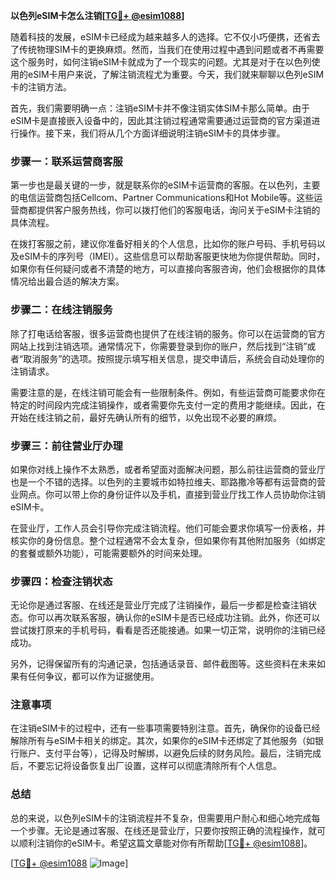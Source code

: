 **以色列eSIM卡怎么注销[[TG💪+ @esim1088](https://t.me/s/esim1088)]**

随着科技的发展，eSIM卡已经成为越来越多人的选择。它不仅小巧便携，还省去了传统物理SIM卡的更换麻烦。然而，当我们在使用过程中遇到问题或者不再需要这个服务时，如何注销eSIM卡就成为了一个现实的问题。尤其是对于在以色列使用的eSIM卡用户来说，了解注销流程尤为重要。今天，我们就来聊聊以色列eSIM卡的注销方法。

首先，我们需要明确一点：注销eSIM卡并不像注销实体SIM卡那么简单。由于eSIM卡是直接嵌入设备中的，因此其注销过程通常需要通过运营商的官方渠道进行操作。接下来，我们将从几个方面详细说明注销eSIM卡的具体步骤。

### 步骤一：联系运营商客服

第一步也是最关键的一步，就是联系你的eSIM卡运营商的客服。在以色列，主要的电信运营商包括Cellcom、Partner Communications和Hot Mobile等。这些运营商都提供客户服务热线，你可以拨打他们的客服电话，询问关于eSIM卡注销的具体流程。

在拨打客服之前，建议你准备好相关的个人信息，比如你的账户号码、手机号码以及eSIM卡的序列号（IMEI）。这些信息可以帮助客服更快地为你提供帮助。同时，如果你有任何疑问或者不清楚的地方，可以直接向客服咨询，他们会根据你的具体情况给出最合适的解决方案。

### 步骤二：在线注销服务

除了打电话给客服，很多运营商也提供了在线注销的服务。你可以在运营商的官方网站上找到注销选项。通常情况下，你需要登录到你的账户，然后找到“注销”或者“取消服务”的选项。按照提示填写相关信息，提交申请后，系统会自动处理你的注销请求。

需要注意的是，在线注销可能会有一些限制条件。例如，有些运营商可能要求你在特定的时间段内完成注销操作，或者需要你先支付一定的费用才能继续。因此，在开始在线注销之前，最好先确认所有的细节，以免出现不必要的麻烦。

### 步骤三：前往营业厅办理

如果你对线上操作不太熟悉，或者希望面对面解决问题，那么前往运营商的营业厅也是一个不错的选择。以色列的主要城市如特拉维夫、耶路撒冷等都有运营商的营业网点。你可以带上你的身份证件以及手机，直接到营业厅找工作人员协助你注销eSIM卡。

在营业厅，工作人员会引导你完成注销流程。他们可能会要求你填写一份表格，并核实你的身份信息。整个过程通常不会太复杂，但如果你有其他附加服务（如绑定的套餐或额外功能），可能需要额外的时间来处理。

### 步骤四：检查注销状态

无论你是通过客服、在线还是营业厅完成了注销操作，最后一步都是检查注销状态。你可以再次联系客服，确认你的eSIM卡是否已经成功注销。此外，你还可以尝试拨打原来的手机号码，看看是否还能接通。如果一切正常，说明你的注销已经成功。

另外，记得保留所有的沟通记录，包括通话录音、邮件截图等。这些资料在未来如果有任何争议，都可以作为证据使用。

### 注意事项

在注销eSIM卡的过程中，还有一些事项需要特别注意。首先，确保你的设备已经解除所有与eSIM卡相关的绑定。其次，如果你的eSIM卡还绑定了其他服务（如银行账户、支付平台等），记得及时解绑，以避免后续的财务风险。最后，注销完成后，不要忘记将设备恢复出厂设置，这样可以彻底清除所有个人信息。

### 总结

总的来说，以色列eSIM卡的注销流程并不复杂，但需要用户耐心和细心地完成每一个步骤。无论是通过客服、在线还是营业厅，只要你按照正确的流程操作，就可以顺利注销你的eSIM卡。希望这篇文章能对你有所帮助[[TG💪+ @esim1088](https://t.me/s/esim1088)]。

[[TG💪+ @esim1088](https://t.me/s/esim1088) ![Image](https://i.postimg.cc/4NQfJmqS/Snipaste-2025-05-13-00-14-12.png)]